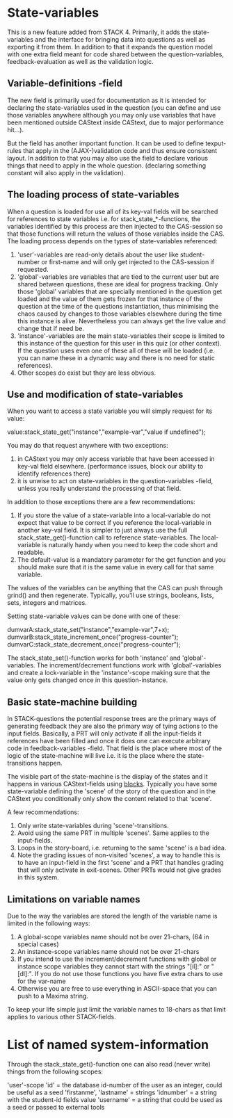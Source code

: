 # State-variables

This is a new feature added from STACK 4.  Primarily, it adds the state-variables and the interface for bringing data into questions as
well as exporting it from them. In addition to that it expands the question model with one
extra field meant for code shared between the question-variables, feedback-evaluation as well
as the validation logic.

## Variable-definitions -field

The new field is primarily used for documentation as it is intended for declaring the state-variables
used in the question (you can define and use those variables anywhere although you may only use variables that have been mentioned outside CAStext inside CAStext, due to major performance hit...).

But the field has another important function. It can be used to define texput-rules that apply in
the (AJAX-)validation code and thus ensure consistent layout. In addition to that you may also use
the field to declare various things that need to apply in the whole question. (declaring something
constant will also apply in the validation).

## The loading process of state-variables

When a question is loaded for use all of its key-val fields will be searched for references
to state variables i.e. for stack_state_*-functions, the variables identified by this process
are then injected to the CAS-session so that those functions will return the values of those
variables inside the CAS. The loading process depends on the types of state-variables referenced:

1. 'user'-variables are read-only details about the user like student-number or first-name and
    will only get injected to the CAS-session if requested.  
2. 'global'-variables are variables that are tied to the current user but are shared between
    questions, these are ideal for progress tracking. Only those 'global' variables that are
    specially mentioned in the question get loaded and the value of them gets frozen for that
    instance of the question at the time of the questions instantiation, thus minimising the
    chaos caused by changes to those variables elsewhere during the time this instance is alive.
    Nevertheless you can always get the live value and change that if need be.
3. 'instance'-variables are the main state-variables their scope is limited to this instance of
    the question for this user in this quiz (or other context). If the question uses even one
    of these all of these will be loaded (i.e. you can name these in a dynamic way and there is
    no need for static references).
4. Other scopes do exist but they are less obvious.


## Use and modification of state-variables

When you want to access a state variable you will simply request for its value:

 value:stack_state_get("instance","example-var","value if undefined");

You may do that request anywhere with two exceptions:
 1. in CAStext you may only access variable that have been accessed in key-val field
    elsewhere. (performance issues, block our ability to identify references there)
 2. it is unwise to act on state-variables in the question-variables -field, unless
    you really understand the processing of that field.

In addition to those exceptions there are a few recommendations:
 1. If you store the value of a state-variable into a local-variable do not expect
    that value to be correct if you reference the local-variable in another key-val
    field. It is simpler to just always use the full stack_state_get()-function call
    to reference state-variables. The local-variable is naturally handy when you
    need to keep the code short and readable.
 2. The default-value is a mandatory parameter for the get function and you should make
    sure that it is the same value in every call for that same variable.

The values of the variables can be anything that the CAS can push through grind() and
then regenerate. Typically, you'll use strings, booleans, lists, sets, integers and matrices.


Setting state-variable values can be done with one of these:

 dumvarA:stack_state_set("instance","example-var",7+x);
 dumvarB:stack_state_increment_once("progress-counter");
 dumvarC:stack_state_decrement_once("progress-counter");

The stack_state_set()-function works for both 'instance' and 'global'-variables.
The increment/decrement functions work with 'global'-variables and create a lock-variable
in the 'instance'-scope making sure that the value only gets changed once in this
question-instance.


## Basic state-machine building

In STACK-questions the potential response trees are the primary ways of generating feedback
they are also the primary way of tying actions to the input fields. Basically, a PRT will
only activate if all the input-fields it references have been filled and once it does one
can execute arbitrary code in feedback-variables -field. That field is the place where most
of the logic of the state-machine will live i.e. it is the place where the state-transitions
happen.

The visible part of the state-machine is the display of the states and it happens in various
CAStext-fields using [blocks](Question_blocks.md). Typically you have some state-variable
defining the 'scene' of the story of the question and in the CAStext you conditionally only
show the content related to that 'scene'.

A few recommendations:
 1. Only write state-variables during 'scene'-transitions.
 2. Avoid using the same PRT in multiple 'scenes'. Same applies to the input-fields.
 3. Loops in the story-board, i.e. returning to the same 'scene' is a bad idea.
 4. Note the grading issues of non-visited 'scenes', a way to handle this is to have
    an input-field in the first 'scene' and a PRT that handles grading that will only
    activate in exit-scenes. Other PRTs would not give grades in this system.


## Limitations on variable names

Due to the way the variables are stored the length of the variable name is limited in
the following ways:

 1. A global-scope variables name should not be over 21-chars, (64 in special cases)
 2. An instance-scope variables name should not be over 21-chars
 3. If you intend to use the increment/decrement functions with global or instance
    scope variables they cannot start with the strings "[il]:" or "[dl]:". If you do
    not use those functions you have five extra chars to use for the var-name
 4. Otherwise you are free to use everything in ASCII-space that you can push to
    a Maxima string.

To keep your life simple just limit the variable names to 18-chars as that limit applies
to various other STACK-fields.


# List of named system-information

Through the stack_state_get()-function one can also read (never write) things from
the following scopes:

 'user'-scope
    'id' = the database id-number of the user as an integer, could be useful as a seed
    'firstanme', 'lastname' = strings
    'idnumber' = a string with the student-id fields value
    'username' = a string that could be used as a seed or passed to external tools
